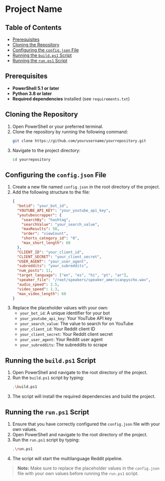 # Project Name

## Table of Contents
- [Prerequisites](#prerequisites)
- [Cloning the Repository](#cloning-the-repository)
- [Configuring the `config.json` File](#configuring-the-configjson-file)
- [Running the `build.ps1` Script](#running-the-buildps1-script)
- [Running the `run.ps1` Script](#running-the-runps1-script)

## Prerequisites
- **PowerShell 5.1 or later**
- **Python 3.8 or later**
- **Required dependencies** installed (see `requirements.txt`)

## Cloning the Repository
1. Open PowerShell or your preferred terminal.
2. Clone the repository by running the following command:
    ```bash
    git clone https://github.com/yourusername/yourrepository.git
    ```
3. Navigate to the project directory:
    ```bash
    cd yourrepository
    ```

## Configuring the `config.json` File
1. Create a new file named `config.json` in the root directory of the project.
2. Add the following structure to the file:
    ```json
    {
      "botid": "your_bot_id",
      "YOUTUBE_API_KEY": "your_youtube_api_key",
      "youtubescrapper": {
        "searchBy": "hashtag",
        "searchValue": "your_search_value",
        "maxResults": 50,
        "order": "viewCount",
        "shorts_category_id": "0",
        "max_short_length": 60
      },
      "CLIENT_ID": "your_client_id",
      "CLIENT_SECRET": "your_client_secret",
      "USER_AGENT": "your_user_agent",
      "subreddits": "your_subreddits",
      "num_posts": 11,
      "target_language": ["en", "es", "hi", "pt", "ar"],
      "speaker_file": "/root/speakers/speaker_americanpyscho.wav",
      "audio_speed": 2.5,
      "video_speed": 1.3,
      "max_video_length": 60
    }
    ```
3. Replace the placeholder values with your own:
    - `your_bot_id`: A unique identifier for your bot
    - `your_youtube_api_key`: Your YouTube API key
    - `your_search_value`: The value to search for on YouTube
    - `your_client_id`: Your Reddit client ID
    - `your_client_secret`: Your Reddit client secret
    - `your_user_agent`: Your Reddit user agent
    - `your_subreddits`: The subreddits to scrape

## Running the `build.ps1` Script
1. Open PowerShell and navigate to the root directory of the project.
2. Run the `build.ps1` script by typing:
    ```bash
    .\build.ps1
    ```
3. The script will install the required dependencies and build the project.

## Running the `run.ps1` Script
1. Ensure that you have correctly configured the `config.json` file with your own values.
2. Open PowerShell and navigate to the root directory of the project.
3. Run the `run.ps1` script by typing:
    ```bash
    .\run.ps1
    ```
4. The script will start the multilanguage Reddit pipeline.

> **Note:** Make sure to replace the placeholder values in the `config.json` file with your own values before running the `run.ps1` script.
